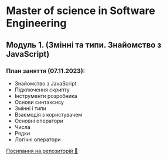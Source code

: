 # Master of science in Software Engineering

## Модуль 1. (Змінні та типи. Знайомство з JavaScript)

### План заняття (07.11.2023):

- Знайомство з JavaScript
- Підключення скрипту
- Інструменти розробника
- Основи синтаксису
- Змінні і типи
- Взаємодія з користувачем
- Основні оператори
- Числа
- Рядки
- Логічні оператори

[Посилання на репозиторій 🍫](https://github.com/ArtemRysich/University_2)
